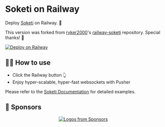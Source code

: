 # Soketi on Railway

Deploy [Soketi](https://soketi.app) on Railway. 🚀

This version was forked from [ryker2000](https://github.com/ryker2000)'s [railway-soketi](https://github.com/ryker2000/railway-soketi) repository. Special thanks! 🥳

[![Deploy on Railway](https://railway.app/button.svg)](https://railway.app/new/template/IAn7JD?referralCode=T4V-jV)

## 💁‍♀️ How to use

- Click the Railway button 👆
- Enjoy hyper-scalable, hyper-fast websockets with Pusher

Please refer to the [Soketi Documentation](https://docs.soketi.app) for detailed examples.

## 🤝 Sponsors

<p align="center">
  <a href="https://github.com/sponsors/rennokki">
    <img src='https://cdn.jsdelivr.net/gh/rennokki/sponsorkit-assets@main/assets/sponsors.svg' alt="Logos from Sponsors" />
  </a>
</p>
